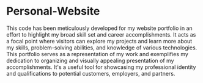 # Personal-Website
This code has been meticulously developed for my website portfolio in an effort to highlight my broad skill set and career accomplishments. It acts as a focal point where visitors can explore my projects and learn more about my skills, problem-solving abilities, and knowledge of various technologies. This portfolio serves as a representation of my work and exemplifies my dedication to organizing and visually appealing presentation of my accomplishments. It's a useful tool for showcasing my professional identity and qualifications to potential customers, employers, and partners.
